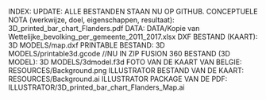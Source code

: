 INDEX:
UPDATE: ALLE BESTANDEN STAAN NU OP GITHUB.
CONCEPTUELE NOTA (werkwijze, doel, eigenschappen, resultaat): 3D_printed_bar_chart_Flanders.pdf
DATA: DATA/Kopie van Wettelijke_bevolking_per_gemeente_2011_2017.xlsx
DXF BESTAND (KAART): 3D MODELS/map.dxf
PRINTABLE BESTAND: 3D MODELS/printable3d.gcode //NU IN ZIP
FUSION 360 BESTAND (3D MODEL): 3D MODELS/3dmodel.f3d
FOTO VAN DE KAART VAN BELGIE: RESOURCES/Background.png
ILLUSTRATOR BESTAND VAN DE KAART: RESOURCES/Background.ai
ILLUSTRATOR PACKAGE VAN DE PDF: ILLUSTRATOR/3D_printed_bar_chart_Flanders_Map.ai
